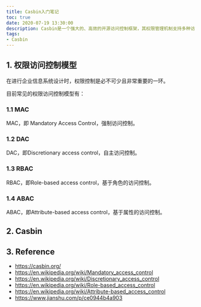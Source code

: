 ```yaml
---
title: Casbin入门笔记
toc: true
date: 2020-07-19 13:30:00
description: Casbin是一个强大的、高效的开源访问控制框架，其权限管理机制支持多种访问控制模型。
tags:
- Casbin
---
```


## 1. 权限访问控制模型

在进行企业信息系统设计时，权限控制是必不可少且非常重要的一环。

目前常见的权限访问控制模型有：

### 1.1 MAC

MAC，即 Mandatory Access Control，强制访问控制。

### 1.2 DAC

DAC，即Discretionary access control，自主访问控制。

### 1.3 RBAC

RBAC，即Role-based access control，基于角色的访问控制。

### 1.4 ABAC

ABAC，即Attribute-based access control，基于属性的访问控制。

## 2. Casbin

## 3. Reference

- https://casbin.org/
- https://en.wikipedia.org/wiki/Mandatory_access_control
- https://en.wikipedia.org/wiki/Discretionary_access_control
- https://en.wikipedia.org/wiki/Role-based_access_control
- https://en.wikipedia.org/wiki/Attribute-based_access_control
- https://www.jianshu.com/p/ce0944b4a903

